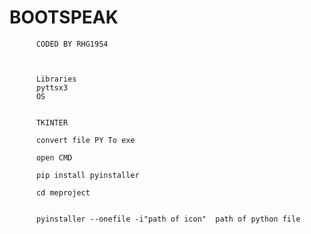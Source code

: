 # BOOTSPEAK


          CODED BY RHG1954



          Libraries
          pyttsx3
          OS
          
          
          TKINTER 
          
          convert file PY To exe 

          open CMD

          pip install pyinstaller

          cd meproject


          pyinstaller --onefile -i"path of icon"  path of python file

